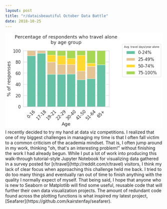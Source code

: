 ```yaml
---
layout: post
title: "r/dataisbeautiful October Data Battle"
date: 2018-10-25
---
```

<a href="https://github.com/kairstenfay/data-viz/blob/master/r-travel-data-battle.ipynb">
<img class="link post" src="https://github.com/kairstenfay/kairstenfay.github.io/blob/master/images/posts/r-travel-data-battle.png?raw=true"/>
</a>
<br>
I recently decided to try my hand at data viz competitions. I realized that one of my biggest challenges in managing
my time is that I often fall victim to a common criticism of the academia mindset. That is, I often
jump around in my work, thinking "oh, that's an interesting problem!" without finishing the work I had already begun.
While I put a lot of work into producing this walk-through tutorial-style Jupyter Notebook for
visualizing data gathered in a survey posted for [r/travel](http://reddit.com/r/travel) visitors, I think my lack of
clear focus when approaching this challenge held me back. I tried to do too many things and eventually ran out of time
to finish anything with the quality I normally expect of myself. That being said, I hope that anyone who is
new to Seaborn or Matplotlib will find some useful, reusable code that will further their own
data visualization projects. The amount of redundant code found across the plotting functions
is what inspired my latest project, [Seafarer](https://github.com/kairstenfay/seafarer).
